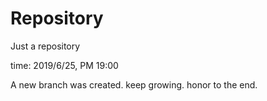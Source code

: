 # Repository
Just a repository

time: 2019/6/25, PM 19:00

A new branch was created.
keep growing.
honor to the end.
